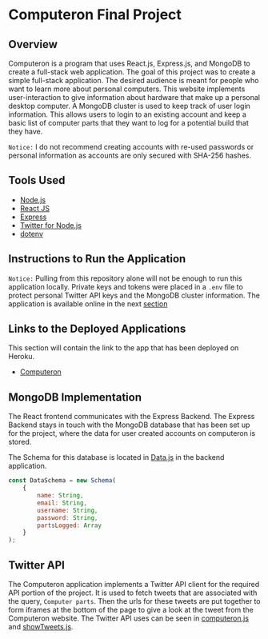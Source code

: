 # Computeron Final Project

## Overview

Computeron is a program that uses React.js, Express.js, and MongoDB to create a full-stack web application. The goal of this project was to create a simple full-stack application. The desired audience is meant for people who want to learn more about personal computers. This website implements user-interaction to give information about hardware that make up a personal desktop computer. A MongoDB cluster is used to keep track of user login information. This allows users to login to an existing account and keep a basic list of computer parts that they want to log for a potential build that they have.

`Notice:` I do not recommend creating accounts with re-used passwords or personal information as accounts are only secured with SHA-256 hashes.

## Tools Used

* [Node.js](https://nodejs.org/en/)
* [React JS](https://reactjs.org/)
* [Express](https://expressjs.com/)
* [Twitter for Node.js](https://www.npmjs.com/package/twitter)
* [dotenv](https://www.npmjs.com/package/dotenv)

## Instructions to Run the Application

`Notice:` Pulling from this repository alone will not be enough to run this application locally. Private keys and tokens were placed in a `.env` file to protect personal Twitter API keys and the MongoDB cluster information. The application is available online in the next [section](https://github.com/MattRoumo27/Computeron#links-to-the-deployed-applications)

## Links to the Deployed Applications  

This section will contain the link to the app that has been deployed on Heroku.

* [Computeron](https://computeron-frontend.herokuapp.com/)

## MongoDB Implementation

The React frontend communicates with the Express Backend. The Express Backend stays in touch with the MongoDB database that has been set up for the project, where the data for user created accounts on computeron is stored.

The Schema for this database is located in [Data.js](https://github.com/MattRoumo27/Computeron/blob/master/FinalProjectImplementation/backend/schema/Data.js) in the backend application.

```javascript
const DataSchema = new Schema(
    {
        name: String,
        email: String,
        username: String,
        password: String,
        partsLogged: Array
    }
);
```

## Twitter API

The Computeron application implements a Twitter API client for the required API portion of the project. It is used to fetch tweets that are associated with the query, `Computer parts`. Then the urls for these tweets are put together to form iframes at the bottom of the page to give a look at the tweet from the Computeron website. The Twitter API uses can be seen in [computeron.js](https://github.com/MattRoumo27/Computeron/blob/master/FinalProjectImplementation/backend/routes/computeron.js) and [showTweets.js](https://github.com/MattRoumo27/Computeron/blob/master/FinalProjectImplementation/frontend/src/components/showTweets.js).
